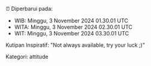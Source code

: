 ⏰ Diperbarui pada:
- WIB: Minggu, 3 November 2024 01.30.01 UTC
- WITA: Minggu, 3 November 2024 02.30.01 UTC
- WIT: Minggu, 3 November 2024 03.30.01 UTC

Kutipan Inspiratif:
"Not always available, try your luck ;)"


Kategori: attitude

